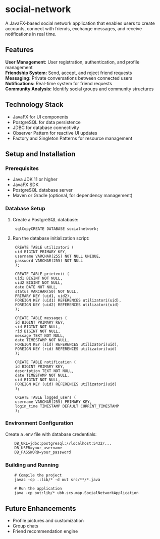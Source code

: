 # social-network
A JavaFX-based social network application that enables users to create accounts, connect with friends, exchange messages, and receive notifications in real time.

## **Features**

**User Management:** User registration, authentication, and profile management  
**Friendship System:** Send, accept, and reject friend requests  
**Messaging:** Private conversations between connected users  
**Notifications:** Real-time system for friend requests  
**Community Analysis:** Identify social groups and community structures

## Technology Stack

* JavaFX for UI components
* PostgreSQL for data persistence
* JDBC for database connectivity
* Observer Pattern for reactive UI updates
* Factory and Singleton Patterns for resource management

## Setup and Installation
### Prerequisites

* Java JDK 11 or higher
* JavaFX SDK
* PostgreSQL database server
* Maven or Gradle (optional, for dependency management)

### Database Setup

1. Create a PostgreSQL database:

        sqlCopyCREATE DATABASE socialnetwork;

2. Run the database initialization script:

        CREATE TABLE utilizatori (
        uid BIGINT PRIMARY KEY,
        username VARCHAR(255) NOT NULL UNIQUE,
        password VARCHAR(255) NOT NULL
        );

        CREATE TABLE prietenii (  
        uid1 BIGINT NOT NULL,  
        uid2 BIGINT NOT NULL,  
        date DATE NOT NULL,  
        status VARCHAR(50) NOT NULL,  
        PRIMARY KEY (uid1, uid2),  
        FOREIGN KEY (uid1) REFERENCES utilizatori(uid),  
        FOREIGN KEY (uid2) REFERENCES utilizatori(uid)  
        ); 

        CREATE TABLE messages (
        id BIGINT PRIMARY KEY,
        sid BIGINT NOT NULL,
        rid BIGINT NOT NULL,
        message TEXT NOT NULL,
        date TIMESTAMP NOT NULL,
        FOREIGN KEY (sid) REFERENCES utilizatori(uid),
        FOREIGN KEY (rid) REFERENCES utilizatori(uid)
        );

        CREATE TABLE notification (
        id BIGINT PRIMARY KEY,
        description TEXT NOT NULL,
        date TIMESTAMP NOT NULL,
        uid BIGINT NOT NULL,
        FOREIGN KEY (uid) REFERENCES utilizatori(uid)
        );   

        CREATE TABLE logged_users (
        username VARCHAR(255) PRIMARY KEY,
        login_time TIMESTAMP DEFAULT CURRENT_TIMESTAMP
        );

### Environment Configuration

Create a .env file with database credentials:

        DB_URL=jdbc:postgresql://localhost:5432/...
        DB_USER=your_username  
        DB_PASSWORD=your_password 

### Building and Running
        # Compile the project
        javac -cp .:lib/* -d out src/**/*.java
        
        # Run the application
        java -cp out:lib/* ubb.scs.map.SocialNetworkApplication

## Future Enhancements
* Profile pictures and customization
* Group chats
* Friend recommendation engine